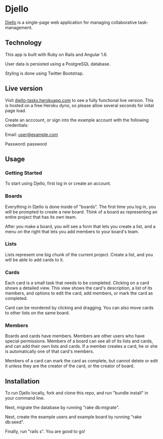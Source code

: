 # Djello

[Djello](https://djello-tasks.herokuapp.com/) is a single-page web application for managing collaborative task-management.

## Technology

This app is built with Ruby on Rails and Angular 1.6.

User data is persisted using a PostgreSQL database.

Styling is done using Twitter Bootstrap.

## Live version

Visit [djello-tasks.herokuapp.com](https://djello-tasks.herokuapp.com/) to see a fully functional live version. This is hosted on a free Heroku dyno, so please allow several seconds for inital page load.

Create an acccount, or sign into the example account with the following credentials: 

Email: user@example.com

Password: password

## Usage

### Getting Started
To start using Djello, first log in or create an account. 

### Boards
Everything in Djello is done inside of "boards". The first time you log in, you will be prompted to create a new board. Think of a board as representing an entire project that has its own team.

After you make a board, you will see a form that lets you create a list, and a menu on the right that lets you add members to your board's team.

### Lists
Lists represent one big chunk of the current project. Create a list, and you will be able to add cards to it. 

### Cards
Each card is a small task that needs to be completed. Clicking on a card shows a detailed view. This view shows the card's description, a list of its members, and options to edit the card, add members, or mark the card as completed.

Card can be reordered by clicking and dragging. You can also move cards to other lists on the same board.

### Members
Boards and cards have members. Members are other users who have special permissions. Members of a board can see all of its lists and cards, and can add their own lists and cards. If a member creates a card, he or she is automatically one of that card's members.

Members of a card can mark the card as complete, but cannot delete or edit it unless they are the creator of the card, or the creator of board.

## Installation

To run Djello locally, fork and clone this repo, and run "bundle install" in your command line.

Next, migrate the database by running "rake db:migrate".

Next, create the example users and example board by running "rake db:seed".

Finally, run "rails s". You are good to go!

